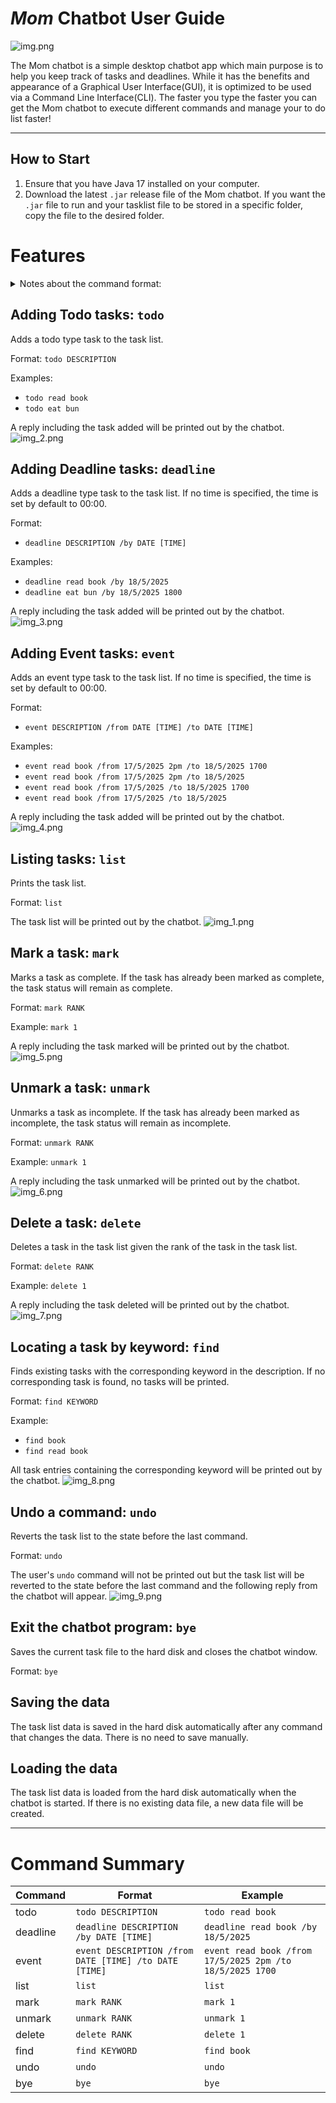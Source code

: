 # *Mom* Chatbot User Guide

![img.png](img.png)


The Mom chatbot is a simple desktop chatbot app which main purpose is to help you keep track of tasks and deadlines.
While it has the benefits and appearance of a Graphical User Interface(GUI), it is optimized to be used via a Command
Line Interface(CLI). The faster you type the faster you can get the Mom chatbot to execute different commands and manage
your to do list faster!


---

## How to Start

1. Ensure that you have Java 17 installed on your computer.
2. Download the latest `.jar` release file of the Mom chatbot. If you want the `.jar` file to run and your tasklist file to
be stored in a specific folder, copy the file to the desired folder.

# Features
<details>
<summary>Notes about the command format:</summary>

- Words in `UPPER_CASE` are the parameters to be supplied by the user.

  e.g. in `todo DESCRIPTION`, `DESCRIPTION` is a parameter which can be used as `todo read book`.
- Items in square brackets are optional.

    e.g `DATE [TIME]` can be used as `18/5/2025` or `18/5/2025 5pm`.
- Helping words like `/from`, `/to`, `/by` are to be supplied by the user.
- Extraneous parameters for commands that do not take in parameters (such as `list`, `undo`) will be ignored.

</details>

## Adding Todo tasks: `todo`
Adds a todo type task to the task list.

Format: `todo DESCRIPTION`

Examples:
- `todo read book`
- `todo eat bun`

A reply including the task added will be printed out by the chatbot.
![img_2.png](img_2.png)

## Adding Deadline tasks: `deadline`
Adds a deadline type task to the task list. If no time is specified, the time is set by default to 00:00.

Format: 
- `deadline DESCRIPTION /by DATE [TIME]`

Examples:
- `deadline read book /by 18/5/2025 `
- `deadline eat bun /by 18/5/2025 1800`

A reply including the task added will be printed out by the chatbot.
![img_3.png](img_3.png)

## Adding Event tasks: `event`
Adds an event type task to the task list. If no time is specified, the time is set by default to 00:00.

Format:
- `event DESCRIPTION /from DATE [TIME] /to DATE [TIME]`

Examples:
- `event read book /from 17/5/2025 2pm /to 18/5/2025 1700`
- `event read book /from 17/5/2025 2pm /to 18/5/2025`
- `event read book /from 17/5/2025 /to 18/5/2025 1700`
- `event read book /from 17/5/2025 /to 18/5/2025`

A reply including the task added will be printed out by the chatbot.
![img_4.png](img_4.png)

## Listing tasks: `list`
Prints the task list.

Format: `list`

The task list will be printed out by the chatbot.
![img_1.png](img_1.png)

## Mark a task: `mark`
Marks a task as complete. If the task has already been marked as complete, the task status will remain as complete.

Format: `mark RANK`

Example: `mark 1`

A reply including the task marked will be printed out by the chatbot.
![img_5.png](img_5.png)

## Unmark a task: `unmark`
Unmarks a task as incomplete. If the task has already been marked as incomplete, the task status will remain as incomplete.

Format: `unmark RANK`

Example: `unmark 1`

A reply including the task unmarked will be printed out by the chatbot.
![img_6.png](img_6.png)

## Delete a task: `delete`
Deletes a task in the task list given the rank of the task in the task list.

Format: `delete RANK`

Example: `delete 1`

A reply including the task deleted will be printed out by the chatbot.
![img_7.png](img_7.png)

## Locating a task by keyword: `find`
Finds existing tasks with the corresponding keyword in the description. If no corresponding task is found, no tasks will be printed.

Format: `find KEYWORD`

Example: 
- `find book`
- `find read book`

All task entries containing the corresponding keyword will be printed out by the chatbot.
![img_8.png](img_8.png)

## Undo a command: `undo`
Reverts the task list to the state before the last command.

Format: `undo`

The user's `undo` command will not be printed out but the task list will be reverted to the state before the last command and the following reply from the chatbot will appear.
![img_9.png](img_9.png)


## Exit the chatbot program: `bye`
Saves the current task file to the hard disk and closes the chatbot window.

Format: `bye`

## Saving the data
The task list data is saved in the hard disk automatically after any command that changes the data. There is no need to save manually.

## Loading the data
The task list data is loaded from the hard disk automatically when the chatbot is started. If there is no existing data file, a new data file will be created.

---
# Command Summary
| Command | Format | Example |
| --- | --- | --- |
| todo | `todo DESCRIPTION` | `todo read book` |
| deadline | `deadline DESCRIPTION /by DATE [TIME]` | `deadline read book /by 18/5/2025` |
| event | `event DESCRIPTION /from DATE [TIME] /to DATE [TIME]` | `event read book /from 17/5/2025 2pm /to 18/5/2025 1700` |
| list | `list` | `list` |
| mark | `mark RANK` | `mark 1` |
| unmark | `unmark RANK` | `unmark 1` |
| delete | `delete RANK` | `delete 1` |
| find | `find KEYWORD` | `find book` |
| undo | `undo` | `undo` |
| bye | `bye` | `bye` |